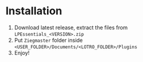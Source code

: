 # Installation
1. Download latest release, extract the files from ``LPEssentials_<VERSION>.zip``
2. Put ``Ziegmaster`` folder inside ``<USER_FOLDER>/Documents/<LOTRO_FOLDER>/Plugins``
3. Enjoy!
